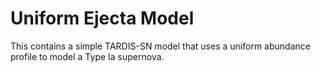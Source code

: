 # Uniform Ejecta Model

This contains a simple TARDIS-SN model that uses a uniform abundance profile to model a Type Ia supernova.  
